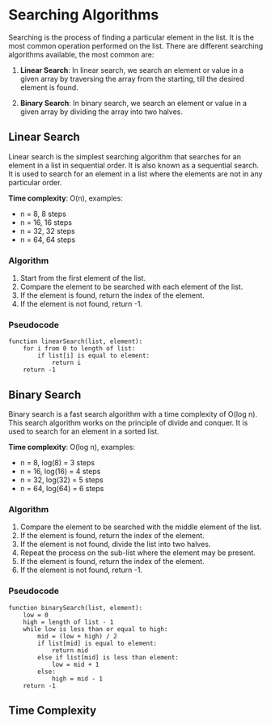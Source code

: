 # Searching Algorithms

Searching is the process of finding a particular element in the list. It is the most common operation performed on the list. There are different searching algorithms available, the most common are:

1. **Linear Search**: In linear search, we search an element or value in a given array by traversing the array from the starting, till the desired element is found.

2. **Binary Search**: In binary search, we search an element or value in a given array by dividing the array into two halves.

## Linear Search

Linear search is the simplest searching algorithm that searches for an element in a list in sequential order. It is also known as a sequential search. It is used to search for an element in a list where the elements are not in any particular order.

**Time complexity**: O(n), examples:

- n = 8, 8 steps
- n = 16, 16 steps
- n = 32, 32 steps
- n = 64, 64 steps

### Algorithm

1. Start from the first element of the list.
2. Compare the element to be searched with each element of the list.
3. If the element is found, return the index of the element.
4. If the element is not found, return -1.

### Pseudocode

```
function linearSearch(list, element):
    for i from 0 to length of list:
        if list[i] is equal to element:
            return i
    return -1
```

## Binary Search

Binary search is a fast search algorithm with a time complexity of O(log n). This search algorithm works on the principle of divide and conquer. It is used to search for an element in a sorted list.

**Time complexity**: O(log n), examples:

- n = 8, log(8) = 3 steps
- n = 16, log(16) = 4 steps
- n = 32, log(32) = 5 steps
- n = 64, log(64) = 6 steps

### Algorithm

1. Compare the element to be searched with the middle element of the list.
2. If the element is found, return the index of the element.
3. If the element is not found, divide the list into two halves.
4. Repeat the process on the sub-list where the element may be present.
5. If the element is found, return the index of the element.
6. If the element is not found, return -1.

### Pseudocode

```
function binarySearch(list, element):
    low = 0
    high = length of list - 1
    while low is less than or equal to high:
        mid = (low + high) / 2
        if list[mid] is equal to element:
            return mid
        else if list[mid] is less than element:
            low = mid + 1
        else:
            high = mid - 1
    return -1
```

## Time Complexity

